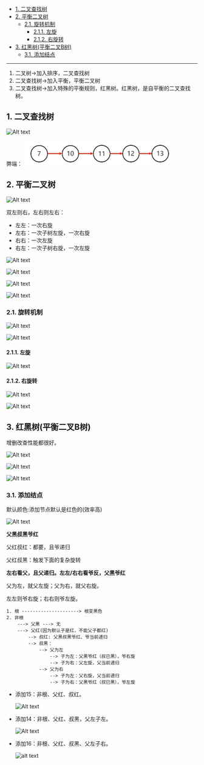 - [1. 二叉查找树](#1-二叉查找树)
- [2. 平衡二叉树](#2-平衡二叉树)
  - [2.1. 旋转机制](#21-旋转机制)
    - [2.1.1. 左旋](#211-左旋)
    - [2.1.2. 右旋转](#212-右旋转)
- [3. 红黑树(平衡二叉B树)](#3-红黑树平衡二叉b树)
  - [3.1. 添加结点](#31-添加结点)

---

1. 二叉树→加入排序，二叉查找树
2. 二叉查找树→加入平衡，平衡二叉树
3. 二叉查找树→加入特殊的平衡规则，红黑树。红黑树，是自平衡的二叉查找树。

## 1. 二叉查找树
![Alt text](https://cdn.jsdelivr.net/gh/sword4869/pic1@main/images202406132310382.png)

弊端：
![Alt text](../../../images/image-7.png)

## 2. 平衡二叉树

![Alt text](https://cdn.jsdelivr.net/gh/sword4869/pic1@main/images202406132310761.png)

双左则右，左右则左右：
- 左左：一次右旋
- 左右：一次子树左旋，一次右旋
- 右右：一次左旋
- 右左：一次子树右旋，一次左旋

![Alt text](https://cdn.jsdelivr.net/gh/sword4869/pic1@main/images202406132310837.png)

![Alt text](https://cdn.jsdelivr.net/gh/sword4869/pic1@main/images202406132311904.png)

![Alt text](https://cdn.jsdelivr.net/gh/sword4869/pic1@main/images202406132311072.png)

![Alt text](https://cdn.jsdelivr.net/gh/sword4869/pic1@main/images202406132311164.png)

### 2.1. 旋转机制

![Alt text](https://cdn.jsdelivr.net/gh/sword4869/pic1@main/images202406132311535.png)

![Alt text](https://cdn.jsdelivr.net/gh/sword4869/pic1@main/images202406132311857.png)

#### 2.1.1. 左旋

![Alt text](https://cdn.jsdelivr.net/gh/sword4869/pic1@main/images202406132311080.png)

#### 2.1.2. 右旋转

![Alt text](https://cdn.jsdelivr.net/gh/sword4869/pic1@main/images202406132311170.png)

![Alt text](https://cdn.jsdelivr.net/gh/sword4869/pic1@main/images202406132311211.png)

## 3. 红黑树(平衡二叉B树)

增删改查性能都很好。

![Alt text](https://cdn.jsdelivr.net/gh/sword4869/pic1@main/images202406132311131.png)

![Alt text](https://cdn.jsdelivr.net/gh/sword4869/pic1@main/images202406132311356.png)

![Alt text](https://cdn.jsdelivr.net/gh/sword4869/pic1@main/images202406132311445.png)

### 3.1. 添加结点

默认颜色:添加节点默认是红色的(效率高)

![Alt text](https://cdn.jsdelivr.net/gh/sword4869/pic1@main/images202406132311328.png)

**父黑叔黑爷红**

父红叔红：都要，且爷递归

父红叔黑：触发下面的复杂旋转

**左右看父，且父递归。左左/右右看爷反，父黑爷红**

父为左，就父左旋；父为右，就父右旋。

左左则爷右旋；右右则爷左旋。
```
1. 根 ---------------------> 根变黑色
2. 非根
    ---> 父黑 ---> 无
    ---> 父红(因为默认子是红，不能父子都红)
        --> 叔红: 父黑叔黑爷红、爷当前递归
        --> 叔黑：
            --> 父为左
                --> 子为左：父黑爷红（叔已黑），爷右旋
                --> 子为右：父左旋，父当前递归
            --> 父为右
                --> 子为左：父右旋，父当前递归
                --> 子为右：父黑爷红（叔已黑），爷左旋
```

- 添加15：非根、父红、叔红。

    ![Alt text](https://cdn.jsdelivr.net/gh/sword4869/pic1@main/images202406132310614.png)

- 添加14：非根、父红、叔黑，父左子左。

    ![Alt text](https://cdn.jsdelivr.net/gh/sword4869/pic1@main/images202406132310746.png)

- 添加16：非根、父红、叔黑、父左子右。

    ![alt text](https://cdn.jsdelivr.net/gh/sword4869/pic1@main/images202406132310048.png)